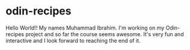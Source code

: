 # odin-recipes
Hello World!! My names Muhammad Ibrahim. I'm working on my Odin-recipes project and so far the course seems awesome. 
It's very fun and interactive and I look forward to reaching the end of it.